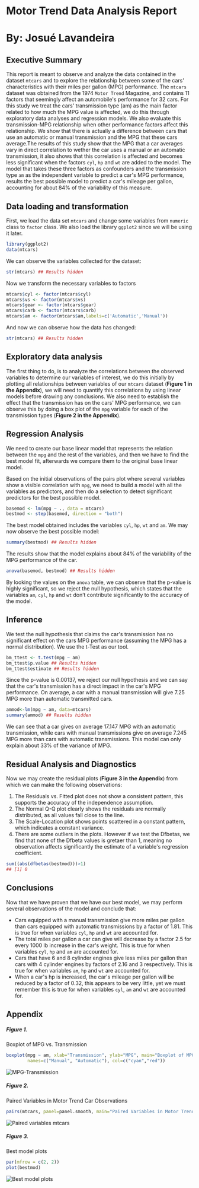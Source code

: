 # Motor Trend Data Analysis Report
# By: Josué Lavandeira

## Executive Summary  
This report is meant to observe and analyze the data contained in the dataset `mtcars` and to explore the relationship between some of the cars' characteristics with their miles per gallon (MPG) performance. The `mtcars` dataset was obtained from the 1974 `Motor Trend` Magazine, and contains 11 factors that seemingly affect an automobile's performance for 32 cars. For this study we treat the cars' transmission type (am) as the main factor related to how much the MPG value is affected, we do this through exploratory data analyses and regression models. We also evaluate this transmission-MPG relationship when other performance factors affect this relationship. We show that there is actually a difference between cars that use an automatic or manual transmission and the MPG that these cars average.The results of this study show that the MPG that a car averages vary in direct correlation to wether the car uses a manual or an automatic transmission, it also shows that this correlation is affected and becomes less significant when the factors `cyl`, `hp` and `wt` are added to the model. The model that takes these three factors as confounders and the transmission type `am` as the independent variable to predict a car's MPG performance, results the best possible model to predict a car's mileage per gallon, accounting for about 84% of the variability of this measure.

## Data loading and transformation
First, we load the data set `mtcars` and change some variables from `numeric` class to `factor` class. We also load the library `ggplot2` since we will be using it later. 

```r
library(ggplot2)
data(mtcars)
```
 We can observe the variables collected for the dataset:
```r
str(mtcars) ## Results hidden
```
Now we transform the necessary variables to factors

```r
mtcars$cyl <- factor(mtcars$cyl)
mtcars$vs <- factor(mtcars$vs)
mtcars$gear <- factor(mtcars$gear)
mtcars$carb <- factor(mtcars$carb)
mtcars$am <- factor(mtcars$am,labels=c('Automatic','Manual'))
```
And now we can observe how the data has changed:

```r
str(mtcars) ## Results hidden
```

## Exploratory data analysis
The first thing to do, is to analyze the correlations between the observed variables to determine our variables of interest, we do this initially by plotting all relationships between variables of our `mtcars` dataset (**Figure 1 in the Appendix**), we will need to quantify this correlations by using linear models before drawing any conclusions. We also need to establish the effect that the transmission has on the cars' MPG performance, we can observe this by doing a box plot of the `mpg` variable for each of the transmission types (**Figure 2 in the Appendix**).

## Regression Analysis
We need to create our base linear model that represents the relation between the `mpg` and the rest of the variables, and then we have to find the best model fit, afterwards we compare them to the original base linear model. 

Based on the initial observations of the pairs plot where several variables show a visible correlation with `mpg`, we need to build a model with all the variables as predictors, and then do a selection to detect significant predictors for the best possible model. 

```r
basemod <- lm(mpg ~ ., data = mtcars)
bestmod <- step(basemod, direction = "both")
```
The best model obtained includes the variables `cyl`, `hp`, `wt` and `am`. We may now observe the best possible model:
```r
summary(bestmod) ## Results hidden
```
The results show that the model explains about 84% of the variability of the MPG performance of the car. 

```r
anova(basemod, bestmod) ## Results hidden
```

By looking the values on the `anova` table, we can observe that the p-value is highly significant, so we reject the null hypothesis, which states that the variables `am`, `cyl`, `hp` and `wt` don’t contribute significantly to the accuracy of the model.


## Inference  
We test the null hypothesis that claims the car's transmission has no significant effect on the cars MPG performance (assuming the MPG has a normal distribution). We use the t-Test as our tool.

```r
bm_ttest <- t.test(mpg ~ am)
bm_ttest$p.value ## Results hidden
bm_ttest$estimate ## Results hidden
```
Since the p-value is 0.00137, we reject our null hypothesis and we can say that the car's transmission has a direct impact in the car's MPG performance. On average, a car with a manual transmission will give 7.25 MPG more than automatic transmitted cars.
```r
ammod<-lm(mpg ~ am, data=mtcars)
summary(ammod) ## Results hidden
```
We can see that a car gives on average 17.147 MPG with an automatic transmission, while cars with manual transmissions give on average 7.245 MPG more than cars with automatic transmissions. This model can only explain about 33% of the variance of MPG. 

## Residual Analysis and Diagnostics  
Now we may create the residual plots (**Figure 3 in the Appendix**) from which we can make the following observations:

1. The Residuals vs. Fitted plot does not show a consistent pattern, this supports the accuracy of the independence assumption.  
2. The Normal Q-Q plot clearly shows the residuals are normally distributed, as all values fall close to the line.  
3. The Scale-Location plot shows points scattered in a constant pattern, which indicates a constant variance. 
4. There are some outliers in the plots. However if we test the Dfbetas, we find that none of the Dfbeta values is gretaer than 1, meaning no observation affects significantly the estimate of a variable's regression coefficient.

```r
sum((abs(dfbetas(bestmod)))>1)
## [1] 0
```
## Conclusions

Now that we have proven that we have our best model, we may perform several observations of the model and conclude that:

* Cars equipped with a manual transmission give more miles per gallon than cars equipped with automatic transmissions by a factor of 1.81. This is true for when variables `cyl`, `hp` and `wt` are accounted for.
* The total miles per gallon a car can give will decrease by a factor 2.5  for every 1000 lb increase in the car's weight. This is true for when variables `cyl`, `hp` and `am` are accounted for.
* Cars that have 6 and 8 cylinder engines give less miles per gallon than cars with 4 cylinder engines by factors of 2.16 and 3 respectively. This is true for when variables `am`, `hp` and `wt` are accounted for.
* When a car's hp is increased, the car's mileage per gallon will be reduced by a factor of 0.32, this appears to be very little, yet we must remember this is true for when variables `cyl`, `am` and `wt` are accounted for.



## Appendix  

##### Figure 1. 
Boxplot of MPG vs. Transmission  
```r
boxplot(mpg ~ am, xlab="Transmission", ylab="MPG", main="Boxplot of MPG vs. Transmission", data=mtcars, 
        names=c("Manual", "Automatic"), col=c("cyan","red"))
```
![MPG-Transmission](mpg-am.png)

##### Figure 2.
Paired Variables in Motor Trend Car Observations 
```r
pairs(mtcars, panel=panel.smooth, main="Paired Variables in Motor Trend Car Observations")
```
![Paired variables mtcars](pairs-mtcars.png) 

##### Figure 3.
Best model plots  
```r
par(mfrow = c(2, 2))
plot(bestmod)
```
![Best model plots](bestmod.png)  